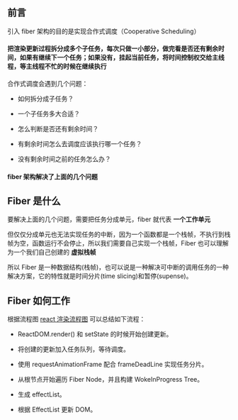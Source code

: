 ## 前言

引入 fiber 架构的目的是实现合作式调度（Cooperative Scheduling）

#### 把渲染更新过程拆分成多个子任务，每次只做一小部分，做完看是否还有剩余时间，如果有继续下一个任务；如果没有，挂起当前任务，将时间控制权交给主线程，等主线程不忙的时候在继续执行

合作式调度会遇到几个问题：

- 如何拆分成子任务？

- 一个子任务多大合适？

- 怎么判断是否还有剩余时间？

- 有剩余时间怎么去调度应该执行哪一个任务？

- 没有剩余时间之前的任务怎么办？

#### fiber 架构解决了上面的几个问题

## Fiber 是什么

要解决上面的几个问题，需要把任务分成单元，fiber 就代表 <strong>一个工作单元</strong>

但仅仅分成单元也无法实现任务的中断，因为一个函数都是一个栈帧，不执行到栈帧为空，函数运行不会停止，所以我们需要自己实现一个栈帧，Fiber 也可以理解为一个我们自己创建的 <strong>虚拟栈帧</strong>

所以 Fiber 是一种数据结构(栈帧)，也可以说是一种解决可中断的调用任务的一种解决方案，它的特性就是时间分片(time slicing)和暂停(supense)。


## Fiber 如何工作

根据流程图 <a href="https://github.com/HanLess/react-analysis/blob/master/img/ReactDom.render%E6%89%A7%E8%A1%8C%E6%B5%81%E7%A8%8B%EF%BC%88%E4%BB%8EscheduleRootUpdate%E5%BC%80%E5%A7%8B%EF%BC%89.png">react 渲染流程图</a> 可以总结如下流程：

- ReactDOM.render() 和 setState 的时候开始创建更新。

- 将创建的更新加入任务队列，等待调度。

- 使用 requestAnimationFrame 配合 frameDeadLine 实现任务分片。

- 从根节点开始遍历 Fiber Node，并且构建 WokeInProgress Tree。

- 生成 effectList。

- 根据 EffectList 更新 DOM。










